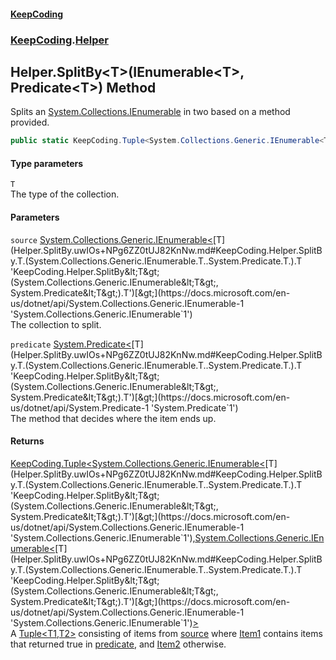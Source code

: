 #### [KeepCoding](index.md 'index')
### [KeepCoding](KeepCoding.md 'KeepCoding').[Helper](Helper.md 'KeepCoding.Helper')
## Helper.SplitBy&lt;T&gt;(IEnumerable&lt;T&gt;, Predicate&lt;T&gt;) Method
Splits an [System.Collections.IEnumerable](https://docs.microsoft.com/en-us/dotnet/api/System.Collections.IEnumerable 'System.Collections.IEnumerable') in two based on a method provided.  
```csharp
public static KeepCoding.Tuple<System.Collections.Generic.IEnumerable<T>,System.Collections.Generic.IEnumerable<T>> SplitBy<T>(this System.Collections.Generic.IEnumerable<T> source, System.Predicate<T> predicate);
```
#### Type parameters
<a name='KeepCoding.Helper.SplitBy.T.(System.Collections.Generic.IEnumerable.T..System.Predicate.T.).T'></a>
`T`  
The type of the collection.
  
#### Parameters
<a name='KeepCoding.Helper.SplitBy.T.(System.Collections.Generic.IEnumerable.T..System.Predicate.T.).source'></a>
`source` [System.Collections.Generic.IEnumerable&lt;](https://docs.microsoft.com/en-us/dotnet/api/System.Collections.Generic.IEnumerable-1 'System.Collections.Generic.IEnumerable`1')[T](Helper.SplitBy.uwIOs+NPg6ZZ0tUJ82KnNw.md#KeepCoding.Helper.SplitBy.T.(System.Collections.Generic.IEnumerable.T..System.Predicate.T.).T 'KeepCoding.Helper.SplitBy&lt;T&gt;(System.Collections.Generic.IEnumerable&lt;T&gt;, System.Predicate&lt;T&gt;).T')[&gt;](https://docs.microsoft.com/en-us/dotnet/api/System.Collections.Generic.IEnumerable-1 'System.Collections.Generic.IEnumerable`1')  
The collection to split.
  
<a name='KeepCoding.Helper.SplitBy.T.(System.Collections.Generic.IEnumerable.T..System.Predicate.T.).predicate'></a>
`predicate` [System.Predicate&lt;](https://docs.microsoft.com/en-us/dotnet/api/System.Predicate-1 'System.Predicate`1')[T](Helper.SplitBy.uwIOs+NPg6ZZ0tUJ82KnNw.md#KeepCoding.Helper.SplitBy.T.(System.Collections.Generic.IEnumerable.T..System.Predicate.T.).T 'KeepCoding.Helper.SplitBy&lt;T&gt;(System.Collections.Generic.IEnumerable&lt;T&gt;, System.Predicate&lt;T&gt;).T')[&gt;](https://docs.microsoft.com/en-us/dotnet/api/System.Predicate-1 'System.Predicate`1')  
The method that decides where the item ends up.
  
#### Returns
[KeepCoding.Tuple&lt;](Tuple.T1.T2..md 'KeepCoding.Tuple&lt;T1,T2&gt;')[System.Collections.Generic.IEnumerable&lt;](https://docs.microsoft.com/en-us/dotnet/api/System.Collections.Generic.IEnumerable-1 'System.Collections.Generic.IEnumerable`1')[T](Helper.SplitBy.uwIOs+NPg6ZZ0tUJ82KnNw.md#KeepCoding.Helper.SplitBy.T.(System.Collections.Generic.IEnumerable.T..System.Predicate.T.).T 'KeepCoding.Helper.SplitBy&lt;T&gt;(System.Collections.Generic.IEnumerable&lt;T&gt;, System.Predicate&lt;T&gt;).T')[&gt;](https://docs.microsoft.com/en-us/dotnet/api/System.Collections.Generic.IEnumerable-1 'System.Collections.Generic.IEnumerable`1')[,](Tuple.T1.T2..md 'KeepCoding.Tuple&lt;T1,T2&gt;')[System.Collections.Generic.IEnumerable&lt;](https://docs.microsoft.com/en-us/dotnet/api/System.Collections.Generic.IEnumerable-1 'System.Collections.Generic.IEnumerable`1')[T](Helper.SplitBy.uwIOs+NPg6ZZ0tUJ82KnNw.md#KeepCoding.Helper.SplitBy.T.(System.Collections.Generic.IEnumerable.T..System.Predicate.T.).T 'KeepCoding.Helper.SplitBy&lt;T&gt;(System.Collections.Generic.IEnumerable&lt;T&gt;, System.Predicate&lt;T&gt;).T')[&gt;](https://docs.microsoft.com/en-us/dotnet/api/System.Collections.Generic.IEnumerable-1 'System.Collections.Generic.IEnumerable`1')[&gt;](Tuple.T1.T2..md 'KeepCoding.Tuple&lt;T1,T2&gt;')  
A [Tuple&lt;T1,T2&gt;](Tuple.T1.T2..md 'KeepCoding.Tuple&lt;T1,T2&gt;') consisting of items from [source](Helper.SplitBy.uwIOs+NPg6ZZ0tUJ82KnNw.md#KeepCoding.Helper.SplitBy.T.(System.Collections.Generic.IEnumerable.T..System.Predicate.T.).source 'KeepCoding.Helper.SplitBy&lt;T&gt;(System.Collections.Generic.IEnumerable&lt;T&gt;, System.Predicate&lt;T&gt;).source') where [Item1](Tuple.T..Item1.md 'KeepCoding.Tuple&lt;T&gt;.Item1') contains items that returned true in [predicate](Helper.SplitBy.uwIOs+NPg6ZZ0tUJ82KnNw.md#KeepCoding.Helper.SplitBy.T.(System.Collections.Generic.IEnumerable.T..System.Predicate.T.).predicate 'KeepCoding.Helper.SplitBy&lt;T&gt;(System.Collections.Generic.IEnumerable&lt;T&gt;, System.Predicate&lt;T&gt;).predicate'), and [Item2](Tuple.T1.T2..Item2.md 'KeepCoding.Tuple&lt;T1,T2&gt;.Item2') otherwise.
